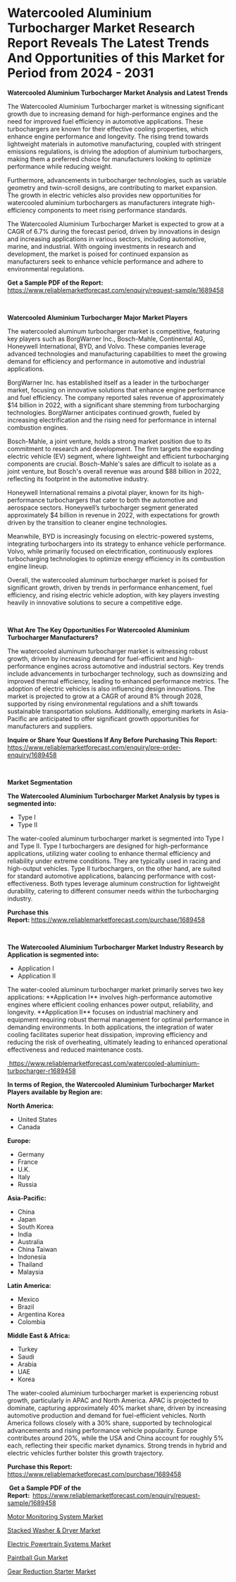 <p><h1>Watercooled Aluminium Turbocharger Market Research Report Reveals The Latest Trends And Opportunities of this Market for Period from 2024 - 2031</h1></p><p><strong>Watercooled Aluminium Turbocharger Market Analysis and Latest Trends</strong></p>
<p><p>The Watercooled Aluminium Turbocharger market is witnessing significant growth due to increasing demand for high-performance engines and the need for improved fuel efficiency in automotive applications. These turbochargers are known for their effective cooling properties, which enhance engine performance and longevity. The rising trend towards lightweight materials in automotive manufacturing, coupled with stringent emissions regulations, is driving the adoption of aluminium turbochargers, making them a preferred choice for manufacturers looking to optimize performance while reducing weight.</p><p>Furthermore, advancements in turbocharger technologies, such as variable geometry and twin-scroll designs, are contributing to market expansion. The growth in electric vehicles also provides new opportunities for watercooled aluminium turbochargers as manufacturers integrate high-efficiency components to meet rising performance standards. </p><p>The Watercooled Aluminium Turbocharger Market is expected to grow at a CAGR of 6.7% during the forecast period, driven by innovations in design and increasing applications in various sectors, including automotive, marine, and industrial. With ongoing investments in research and development, the market is poised for continued expansion as manufacturers seek to enhance vehicle performance and adhere to environmental regulations.</p></p>
<p><strong>Get a Sample PDF of the Report:&nbsp;</strong> <a href="https://www.reliablemarketforecast.com/enquiry/request-sample/1689458?utm_campaign=1140&utm_medium=2&utm_source=Github&utm_content=ia&utm_term=17102024&utm_id=watercooled-aluminium-turbocharger">https://www.reliablemarketforecast.com/enquiry/request-sample/1689458</a></p>
<p>&nbsp;</p>
<p><strong>Watercooled Aluminium Turbocharger Major Market Players</strong></p>
<p><p>The watercooled aluminum turbocharger market is competitive, featuring key players such as BorgWarner Inc., Bosch-Mahle, Continental AG, Honeywell International, BYD, and Volvo. These companies leverage advanced technologies and manufacturing capabilities to meet the growing demand for efficiency and performance in automotive and industrial applications.</p><p>BorgWarner Inc. has established itself as a leader in the turbocharger market, focusing on innovative solutions that enhance engine performance and fuel efficiency. The company reported sales revenue of approximately $14 billion in 2022, with a significant share stemming from turbocharging technologies. BorgWarner anticipates continued growth, fueled by increasing electrification and the rising need for performance in internal combustion engines.</p><p>Bosch-Mahle, a joint venture, holds a strong market position due to its commitment to research and development. The firm targets the expanding electric vehicle (EV) segment, where lightweight and efficient turbocharging components are crucial. Bosch-Mahle's sales are difficult to isolate as a joint venture, but Bosch's overall revenue was around $88 billion in 2022, reflecting its footprint in the automotive industry.</p><p>Honeywell International remains a pivotal player, known for its high-performance turbochargers that cater to both the automotive and aerospace sectors. Honeywell’s turbocharger segment generated approximately $4 billion in revenue in 2022, with expectations for growth driven by the transition to cleaner engine technologies.</p><p>Meanwhile, BYD is increasingly focusing on electric-powered systems, integrating turbochargers into its strategy to enhance vehicle performance. Volvo, while primarily focused on electrification, continuously explores turbocharging technologies to optimize energy efficiency in its combustion engine lineup.</p><p>Overall, the watercooled aluminum turbocharger market is poised for significant growth, driven by trends in performance enhancement, fuel efficiency, and rising electric vehicle adoption, with key players investing heavily in innovative solutions to secure a competitive edge.</p></p>
<p>&nbsp;</p>
<p><strong>What Are The Key Opportunities For Watercooled Aluminium Turbocharger Manufacturers?</strong></p>
<p><p>The watercooled aluminum turbocharger market is witnessing robust growth, driven by increasing demand for fuel-efficient and high-performance engines across automotive and industrial sectors. Key trends include advancements in turbocharger technology, such as downsizing and improved thermal efficiency, leading to enhanced performance metrics. The adoption of electric vehicles is also influencing design innovations. The market is projected to grow at a CAGR of around 8% through 2028, supported by rising environmental regulations and a shift towards sustainable transportation solutions. Additionally, emerging markets in Asia-Pacific are anticipated to offer significant growth opportunities for manufacturers and suppliers.</p></p>
<p><strong>Inquire or Share Your Questions If Any Before Purchasing This Report:</strong> <a href="https://www.reliablemarketforecast.com/enquiry/pre-order-enquiry/1689458?utm_campaign=1140&utm_medium=2&utm_source=Github&utm_content=ia&utm_term=17102024&utm_id=watercooled-aluminium-turbocharger">https://www.reliablemarketforecast.com/enquiry/pre-order-enquiry/1689458</a></p>
<p>&nbsp;</p>
<p><strong>Market Segmentation</strong></p>
<p><strong>The Watercooled Aluminium Turbocharger Market Analysis by types is segmented into:</strong></p>
<p><ul><li>Type I</li><li>Type II</li></ul></p>
<p><p>The water-cooled aluminum turbocharger market is segmented into Type I and Type II. Type I turbochargers are designed for high-performance applications, utilizing water cooling to enhance thermal efficiency and reliability under extreme conditions. They are typically used in racing and high-output vehicles. Type II turbochargers, on the other hand, are suited for standard automotive applications, balancing performance with cost-effectiveness. Both types leverage aluminum construction for lightweight durability, catering to different consumer needs within the turbocharging industry.</p></p>
<p><strong>Purchase this Report:&nbsp;</strong><a href="https://www.reliablemarketforecast.com/purchase/1689458?utm_campaign=1140&utm_medium=2&utm_source=Github&utm_content=ia&utm_term=17102024&utm_id=watercooled-aluminium-turbocharger">https://www.reliablemarketforecast.com/purchase/1689458</a></p>
<p>&nbsp;</p>
<p><strong>The Watercooled Aluminium Turbocharger Market Industry Research by Application is segmented into:</strong></p>
<p><ul><li>Application I</li><li>Application II</li></ul></p>
<p><p>The water-cooled aluminum turbocharger market primarily serves two key applications: **Application I** involves high-performance automotive engines where efficient cooling enhances power output, reliability, and longevity. **Application II** focuses on industrial machinery and equipment requiring robust thermal management for optimal performance in demanding environments. In both applications, the integration of water cooling facilitates superior heat dissipation, improving efficiency and reducing the risk of overheating, ultimately leading to enhanced operational effectiveness and reduced maintenance costs.</p></p>
<p><a href="https://www.reliablemarketforecast.com/watercooled-aluminium-turbocharger-r1689458?utm_campaign=1140&utm_medium=2&utm_source=Github&utm_content=ia&utm_term=17102024&utm_id=watercooled-aluminium-turbocharger">&nbsp;https://www.reliablemarketforecast.com/watercooled-aluminium-turbocharger-r1689458</a></p>
<p><strong>In terms of Region, the Watercooled Aluminium Turbocharger Market Players available by Region are:</strong></p>
<p>
    <p> <strong> North America: </strong>
        <ul>
            <li>United States</li>
            <li>Canada</li>
        </ul>
        </p> 
    <p> <strong> Europe: </strong>
        <ul>
            <li>Germany</li>
            <li>France</li>
            <li>U.K.</li>
            <li>Italy</li>
            <li>Russia</li>
        </ul>
        </p> 
    <p> <strong> Asia-Pacific: </strong>
        <ul>
            <li>China</li>
            <li>Japan</li>
            <li>South Korea</li>
            <li>India</li>
            <li>Australia</li>
            <li>China Taiwan</li>
            <li>Indonesia</li>
            <li>Thailand</li>
            <li>Malaysia</li>
        </ul>
        </p> 
    <p> <strong> Latin America: </strong>
        <ul>
            <li>Mexico</li>
            <li>Brazil</li>
            <li>Argentina Korea</li>
            <li>Colombia</li>
        </ul>
        </p> 
    <p> <strong> Middle East & Africa: </strong>
        <ul>
            <li>Turkey</li>
            <li>Saudi</li>
            <li>Arabia</li>
            <li>UAE</li>
            <li>Korea</li>
        </ul>
    </p>
    </p>
<p><p>The water-cooled aluminium turbocharger market is experiencing robust growth, particularly in APAC and North America. APAC is projected to dominate, capturing approximately 40% market share, driven by increasing automotive production and demand for fuel-efficient vehicles. North America follows closely with a 30% share, supported by technological advancements and rising performance vehicle popularity. Europe contributes around 20%, while the USA and China account for roughly 5% each, reflecting their specific market dynamics. Strong trends in hybrid and electric vehicles further bolster this growth trajectory.</p></p>
<p><strong>Purchase this Report: </strong><a href="https://www.reliablemarketforecast.com/purchase/1689458?utm_campaign=1140&utm_medium=2&utm_source=Github&utm_content=ia&utm_term=17102024&utm_id=watercooled-aluminium-turbocharger">https://www.reliablemarketforecast.com/purchase/1689458</a></p>
<p>&nbsp;<strong>Get a Sample PDF of the Report:&nbsp;&nbsp;</strong><a href="https://www.reliablemarketforecast.com/enquiry/request-sample/1689458?utm_campaign=1140&utm_medium=2&utm_source=Github&utm_content=ia&utm_term=17102024&utm_id=watercooled-aluminium-turbocharger">https://www.reliablemarketforecast.com/enquiry/request-sample/1689458</a></p>
<p><strong></strong></p>
<p><p><a href="https://issuu.com/reportprime-2/docs/motor-monitoring-system-market-size_17cc3dc4c24036?utm_campaign=1140&utm_medium=2&utm_source=Github&utm_content=ia&utm_term=17102024&utm_id=watercooled-aluminium-turbocharger">Motor Monitoring System Market</a></p><p><a href="https://www.linkedin.com/pulse/opportunities-challenges-stacked-washer-dryer-market-strategic-tmrlc?utm_campaign=1140&utm_medium=2&utm_source=Github&utm_content=ia&utm_term=17102024&utm_id=watercooled-aluminium-turbocharger">Stacked Washer & Dryer Market</a></p><p><a href="https://github.com/rieuydbalon3b/Market-Research-Report-List-1/blob/main/electric-powertrain-systems-market.md?utm_campaign=1140&utm_medium=2&utm_source=Github&utm_content=ia&utm_term=17102024&utm_id=watercooled-aluminium-turbocharger">Electric Powertrain Systems Market</a></p><p><a href="https://www.linkedin.com/pulse/paintball-gun-market-evolution-regional-adaptations-innovation-haeqc?utm_campaign=1140&utm_medium=2&utm_source=Github&utm_content=ia&utm_term=17102024&utm_id=watercooled-aluminium-turbocharger">Paintball Gun Market</a></p><p><a href="https://github.com/cairotmbrowne3cq/Market-Research-Report-List-1/blob/main/gear-reduction-starter-market.md?utm_campaign=1140&utm_medium=2&utm_source=Github&utm_content=ia&utm_term=17102024&utm_id=watercooled-aluminium-turbocharger">Gear Reduction Starter Market</a></p></p>